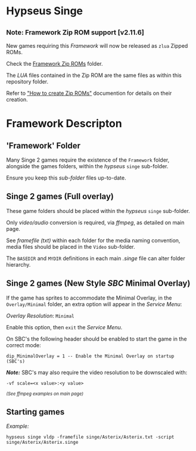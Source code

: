 # Hypseus Singe

## <sup> Note: Framework Zip ROM support [v2.11.6]</sup>

New games requiring this _Framework_ will now be released as `zlua` Zipped ROMs.

Check the [Framework Zip ROMs](https://github.com/DirtBagXon/hypseus_singe_data/tree/master/00-zip-roms/00-Framework-zip-rom) folder.

The _LUA_ files contained in the Zip ROM are the same files as within this repository folder.

Refer to ["How to create Zip ROMs"](https://github.com/DirtBagXon/hypseus_singe_data/tree/master/00-zip-roms#creating-or-converting-a-zip-rom-game) documention for details on their creation.

# Framework Descripton
  
## 'Framework' Folder

Many Singe 2 games require the existence of the `Framework` folder, alongside the games folders, within the _hypseus_ `singe` sub-folder.

Ensure you keep this _sub-folder_ files up-to-date.

## Singe 2 games (Full overlay)

These game folders should be placed within the _hypseus_ `singe` sub-folder.

Only _video/audio_ conversion is required, via _ffmpeg_, as detailed on main page.

See _framefile (txt)_ within each folder for the media naming convention, media files should be placed in the `Video` sub-folder.

The `BASEDIR` and `MYDIR` definitions in each main _.singe_ file can alter folder hierarchy.

## Singe 2 games (New Style _SBC_ Minimal Overlay)

If the game has sprites to accommodate the Minimal Overlay, in the `Overlay/Minimal` folder, an extra option will appear in the _Service Menu_:

_Overlay Resolution_: `Minimal`

Enable this option, then `exit` the _Service Menu_.

On SBC's the following header should be enabled to start the game in the correct mode:

    dip_MinimalOverlay = 1 -- Enable the Minimal Overlay on startup (SBC's)


**_Note:_** SBC's may also require the video resolution to be downscaled with:

    -vf scale=<x value>:<y value>

<sup>_(See ffmpeg examples on main page)_</sup>

## Starting games

_Example:_

`hypseus singe vldp -framefile singe/Asterix/Asterix.txt -script singe/Asterix/Asterix.singe`
